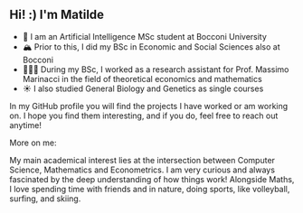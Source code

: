 ## Hi! :) I'm Matilde

<!--
**matildedol/matildedol** is a ✨ _special_ ✨ repository because its `README.md` (this file) appears on your GitHub profile.

Here are some ideas to get you started:

- 🔭 I’m currently working on ...
- 🌱 I’m currently learning ...
- 👯 I’m looking to collaborate on ...
- 🤔 I’m looking for help with ...
- 💬 Ask me about ...
- 📫 How to reach me: ...
- 😄 Pronouns: ...
- ⚡ Fun fact: ...
-->
- 🌊 I am an Artificial Intelligence MSc student at Bocconi University
- 🏔️ Prior to this, I did my BSc in Economic and Social Sciences also at Bocconi
- 🏄🏼‍♀️ During my BSc, I worked as a research assistant for Prof. Massimo Marinacci in the field of theoretical economics and mathematics
- ☀️ I also studied General Biology and Genetics as single courses

In my GitHub profile you will find the projects I have worked or am working on. I hope you find them interesting, and if you do, feel free to reach out anytime!

More on me:

My main academical interest lies at the intersection between Computer Science, Mathematics and Econometrics.
I am very curious and always fascinated by the deep understanding of how things work!
Alongside Maths, I love spending time with friends and in nature, doing sports, like volleyball, surfing, and skiing.


